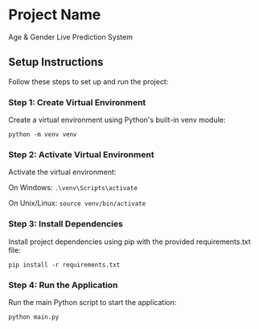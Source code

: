 # Project Name

Age & Gender Live Prediction System

## Setup Instructions

Follow these steps to set up and run the project:

### Step 1: Create Virtual Environment

Create a virtual environment using Python's built-in venv module:

`python -m venv venv`

### Step 2: Activate Virtual Environment

Activate the virtual environment:

On Windows:
`.\venv\Scripts\activate`

On Unix/Linux:
`source venv/bin/activate`

### Step 3: Install Dependencies

Install project dependencies using pip with the provided requirements.txt file:

`pip install -r requirements.txt`

### Step 4: Run the Application

Run the main Python script to start the application:

`python main.py`
